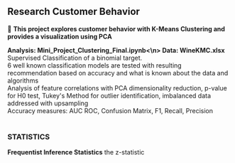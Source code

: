 
<h2>Research Customer Behavior</h2>

👀 <b> This project explores customer behavior with K-Means Clustering and provides a visualization using PCA </b>

<b> Analysis:  Mini_Project_Clustering_Final.ipynb<\n>
  Data:  WineKMC.xlsx<br> </b>
Supervised Classification of a binomial target.<br>
6 well known classification models are tested with resulting recommendation based on accuracy and what is known about the data and algorithms<br>
Analysis of feature correlations with PCA dimensionality reduction, p-value for H0 test, Tukey's Method for outlier identification, imbalanced data addressed with upsampling<br>
Accuracy measures: AUC ROC, Confusion Matrix, F1, Recall, Precision
<br><br>
<h3> STATISTICS</h3>
<b> Frequentist Inference Statistics</b>
the z-statistic
